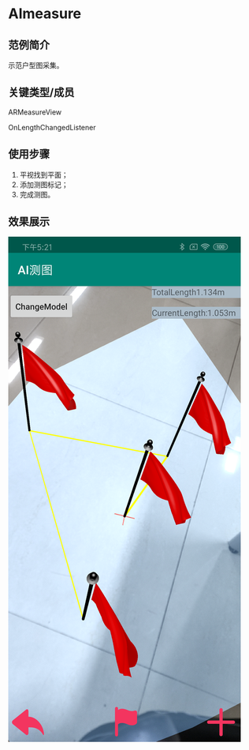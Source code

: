 # AImeasure

## 范例简介

示范户型图采集。

## 关键类型/成员

ARMeasureView

OnLengthChangedListener


## 使用步骤

1. 平视找到平面；
2. 添加测图标记；
3. 完成测图。

## 效果展示

![AddLable App](AImeasure.png)
